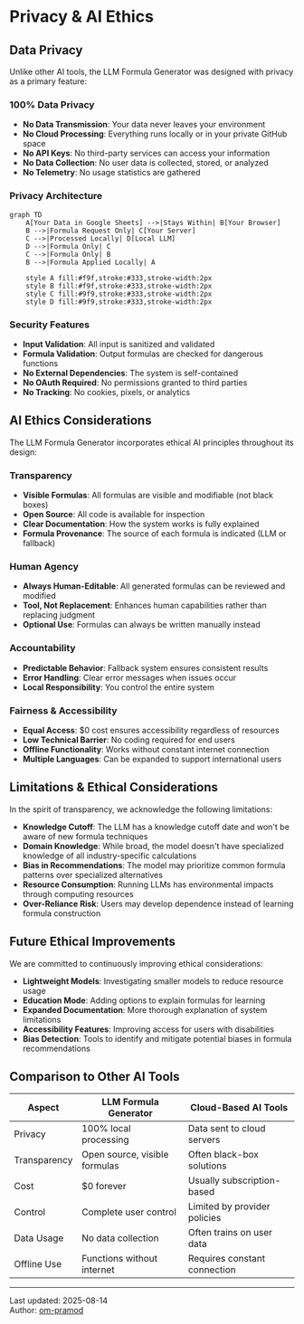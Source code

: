 # Privacy & AI Ethics

## Data Privacy

Unlike other AI tools, the LLM Formula Generator was designed with privacy as a primary feature:

### 100% Data Privacy

- **No Data Transmission**: Your data never leaves your environment
- **No Cloud Processing**: Everything runs locally or in your private GitHub space
- **No API Keys**: No third-party services can access your information
- **No Data Collection**: No user data is collected, stored, or analyzed
- **No Telemetry**: No usage statistics are gathered

### Privacy Architecture

```mermaid
graph TD
    A[Your Data in Google Sheets] -->|Stays Within| B[Your Browser]
    B -->|Formula Request Only| C[Your Server]
    C -->|Processed Locally| D[Local LLM]
    D -->|Formula Only| C
    C -->|Formula Only| B
    B -->|Formula Applied Locally| A
    
    style A fill:#f9f,stroke:#333,stroke-width:2px
    style B fill:#f9f,stroke:#333,stroke-width:2px
    style C fill:#9f9,stroke:#333,stroke-width:2px
    style D fill:#9f9,stroke:#333,stroke-width:2px
```

### Security Features

- **Input Validation**: All input is sanitized and validated
- **Formula Validation**: Output formulas are checked for dangerous functions
- **No External Dependencies**: The system is self-contained
- **No OAuth Required**: No permissions granted to third parties
- **No Tracking**: No cookies, pixels, or analytics

## AI Ethics Considerations

The LLM Formula Generator incorporates ethical AI principles throughout its design:

### Transparency

- **Visible Formulas**: All formulas are visible and modifiable (not black boxes)
- **Open Source**: All code is available for inspection
- **Clear Documentation**: How the system works is fully explained
- **Formula Provenance**: The source of each formula is indicated (LLM or fallback)

### Human Agency

- **Always Human-Editable**: All generated formulas can be reviewed and modified
- **Tool, Not Replacement**: Enhances human capabilities rather than replacing judgment
- **Optional Use**: Formulas can always be written manually instead

### Accountability

- **Predictable Behavior**: Fallback system ensures consistent results
- **Error Handling**: Clear error messages when issues occur
- **Local Responsibility**: You control the entire system

### Fairness & Accessibility

- **Equal Access**: $0 cost ensures accessibility regardless of resources
- **Low Technical Barrier**: No coding required for end users
- **Offline Functionality**: Works without constant internet connection
- **Multiple Languages**: Can be expanded to support international users

## Limitations & Ethical Considerations

In the spirit of transparency, we acknowledge the following limitations:

- **Knowledge Cutoff**: The LLM has a knowledge cutoff date and won't be aware of new formula techniques
- **Domain Knowledge**: While broad, the model doesn't have specialized knowledge of all industry-specific calculations
- **Bias in Recommendations**: The model may prioritize common formula patterns over specialized alternatives
- **Resource Consumption**: Running LLMs has environmental impacts through computing resources
- **Over-Reliance Risk**: Users may develop dependence instead of learning formula construction

## Future Ethical Improvements

We are committed to continuously improving ethical considerations:

- **Lightweight Models**: Investigating smaller models to reduce resource usage
- **Education Mode**: Adding options to explain formulas for learning
- **Expanded Documentation**: More thorough explanation of system limitations
- **Accessibility Features**: Improving access for users with disabilities
- **Bias Detection**: Tools to identify and mitigate potential biases in formula recommendations

## Comparison to Other AI Tools

| Aspect | LLM Formula Generator | Cloud-Based AI Tools |
|--------|----------------------|---------------------|
| Privacy | 100% local processing | Data sent to cloud servers |
| Transparency | Open source, visible formulas | Often black-box solutions |
| Cost | $0 forever | Usually subscription-based |
| Control | Complete user control | Limited by provider policies |
| Data Usage | No data collection | Often trains on user data |
| Offline Use | Functions without internet | Requires constant connection |

---

Last updated: 2025-08-14  
Author: [om-pramod](https://github.com/om-pramod)
